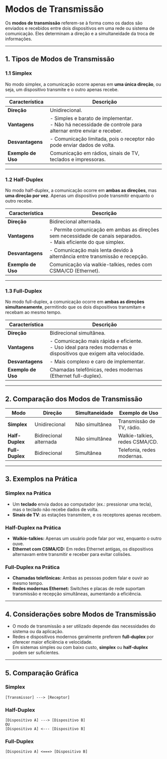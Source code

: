 # Modos de Transmissão

Os **modos de transmissão** referem-se à forma como os dados são enviados e recebidos entre dois dispositivos em uma rede ou sistema de comunicação. Eles determinam a direção e a simultaneidade da troca de informações.

---

## 1. Tipos de Modos de Transmissão

### 1.1 Simplex

No modo simplex, a comunicação ocorre apenas em **uma única direção**, ou seja, um dispositivo transmite e o outro apenas recebe.

| Característica      | Descrição |
|---------------------|-----------|
| **Direção**         | Unidirecional. |
| **Vantagens**       | - Simples e barato de implementar. <br> - Não há necessidade de controle para alternar entre enviar e receber. |
| **Desvantagens**    | - Comunicação limitada, pois o receptor não pode enviar dados de volta. |
| **Exemplo de Uso**  | Comunicação em rádios, sinais de TV, teclados e impressoras. |

---

### 1.2 Half-Duplex

No modo half-duplex, a comunicação ocorre em **ambas as direções**, mas **uma direção por vez**. Apenas um dispositivo pode transmitir enquanto o outro recebe.

| Característica      | Descrição |
|---------------------|-----------|
| **Direção**         | Bidirecional alternada. |
| **Vantagens**       | - Permite comunicação em ambas as direções sem necessidade de canais separados. <br> - Mais eficiente do que simplex. |
| **Desvantagens**    | - Comunicação mais lenta devido à alternância entre transmissão e recepção. |
| **Exemplo de Uso**  | Comunicação via walkie-talkies, redes com CSMA/CD (Ethernet). |

---

### 1.3 Full-Duplex

No modo full-duplex, a comunicação ocorre em **ambas as direções simultaneamente**, permitindo que os dois dispositivos transmitam e recebam ao mesmo tempo.

| Característica      | Descrição |
|---------------------|-----------|
| **Direção**         | Bidirecional simultânea. |
| **Vantagens**       | - Comunicação mais rápida e eficiente. <br> - Uso ideal para redes modernas e dispositivos que exigem alta velocidade. |
| **Desvantagens**    | - Mais complexo e caro de implementar. |
| **Exemplo de Uso**  | Chamadas telefônicas, redes modernas (Ethernet full-duplex). |

---

## 2. Comparação dos Modos de Transmissão

| Modo          | Direção        | Simultaneidade   | Exemplo de Uso           |
|---------------|----------------|------------------|--------------------------|
| **Simplex**   | Unidirecional  | Não simultânea   | Transmissão de TV, rádio. |
| **Half-Duplex** | Bidirecional alternada | Não simultânea | Walkie-talkies, redes CSMA/CD. |
| **Full-Duplex** | Bidirecional  | Simultânea       | Telefonia, redes modernas. |

---

## 3. Exemplos na Prática

### Simplex na Prática
- Um **teclado** envia dados ao computador (ex.: pressionar uma tecla), mas o teclado não recebe dados de volta.
- **Sinais de TV**: as estações transmitem, e os receptores apenas recebem.

### Half-Duplex na Prática
- **Walkie-talkies:** Apenas um usuário pode falar por vez, enquanto o outro ouve.
- **Ethernet com CSMA/CD:** Em redes Ethernet antigas, os dispositivos alternavam entre transmitir e receber para evitar colisões.

### Full-Duplex na Prática
- **Chamadas telefônicas:** Ambas as pessoas podem falar e ouvir ao mesmo tempo.
- **Redes modernas Ethernet:** Switches e placas de rede suportam transmissão e recepção simultâneas, aumentando a eficiência.

---

## 4. Considerações sobre Modos de Transmissão

- O modo de transmissão a ser utilizado depende das necessidades do sistema ou da aplicação.
- Redes e dispositivos modernos geralmente preferem **full-duplex** por oferecer maior eficiência e velocidade.
- Em sistemas simples ou com baixo custo, **simplex** ou **half-duplex** podem ser suficientes.

---

## 5. Comparação Gráfica

### Simplex
```
[Transmissor] ---> [Receptor]
```

### Half-Duplex
```
[Dispositivo A] ---> [Dispositivo B]
OU
[Dispositivo A] <--- [Dispositivo B]
```

### Full-Duplex
```
[Dispositivo A] <===> [Dispositivo B]
```
